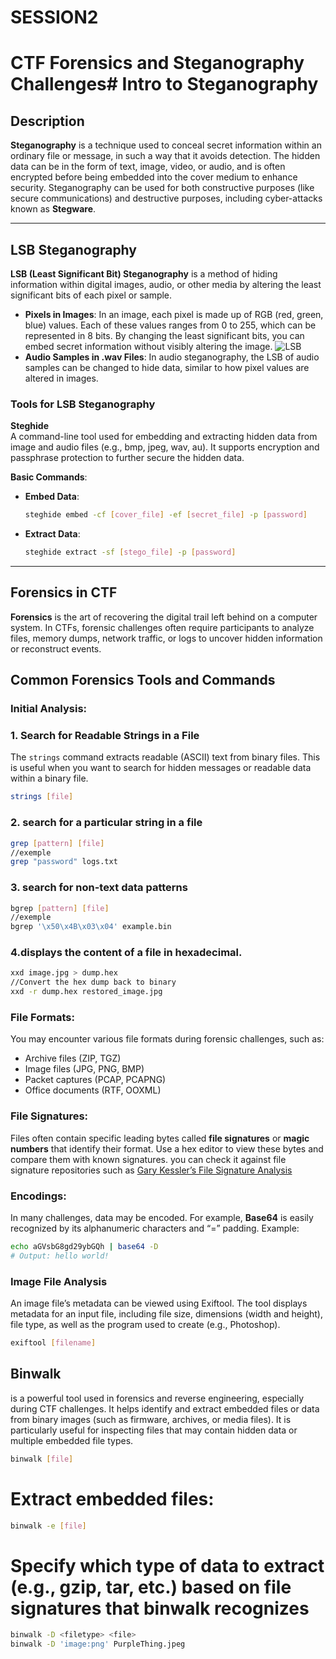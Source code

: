 # SESSION2
# CTF Forensics and Steganography Challenges# Intro to Steganography
## Description

**Steganography** is a technique used to conceal secret information within an ordinary file or message, in such a way that it avoids detection. The hidden data can be in the form of text, image, video, or audio, and is often encrypted before being embedded into the cover medium to enhance security. Steganography can be used for both constructive purposes (like secure communications) and destructive purposes, including cyber-attacks known as **Stegware**.

---

## LSB Steganography

**LSB (Least Significant Bit) Steganography** is a method of hiding information within digital images, audio, or other media by altering the least significant bits of each pixel or sample.

- **Pixels in Images**: In an image, each pixel is made up of RGB (red, green, blue) values. Each of these values ranges from 0 to 255, which can be represented in 8 bits. By changing the least significant bits, you can embed secret information without visibly altering the image.
  ![LSB](https://miro.medium.com/v2/resize:fit:640/format:webp/0*yt4TJAYknJNKlS5W)
- **Audio Samples in .wav Files**: In audio steganography, the LSB of audio samples can be changed to hide data, similar to how pixel values are altered in images.

### Tools for LSB Steganography

 **Steghide**  
   A command-line tool used for embedding and extracting hidden data from image and audio files (e.g., bmp, jpeg, wav, au). It supports encryption and passphrase protection to further secure the hidden data.

   **Basic Commands**:
   - **Embed Data**:
     ```bash
     steghide embed -cf [cover_file] -ef [secret_file] -p [password]
     ```
   - **Extract Data**:
     ```bash
     steghide extract -sf [stego_file] -p [password]
     ```

---


## Forensics in CTF

**Forensics** is the art of recovering the digital trail left behind on a computer system. In CTFs, forensic challenges often require participants to analyze files, memory dumps, network traffic, or logs to uncover hidden information or reconstruct events.

## Common Forensics Tools and Commands

### Initial Analysis:
### 1. Search for Readable Strings in a File
The `strings` command extracts readable (ASCII) text from binary files. This is useful when you want to search for hidden messages or readable data within a binary file.

```bash
strings [file]
```
### 2.  search for a particular string in a file
```bash
grep [pattern] [file]
//exemple
grep "password" logs.txt
```
### 3. search for non-text data patterns
```bash
bgrep [pattern] [file]
//exemple
bgrep '\x50\x4B\x03\x04' example.bin
```

### 4.displays the content of a file in hexadecimal.
```bash
xxd image.jpg > dump.hex
//Convert the hex dump back to binary
xxd -r dump.hex restored_image.jpg
```


### File Formats:
You may encounter various file formats during forensic challenges, such as:
- Archive files (ZIP, TGZ)
- Image files (JPG, PNG, BMP)
- Packet captures (PCAP, PCAPNG)
- Office documents (RTF, OOXML)
  
### File Signatures:
Files often contain specific leading bytes called **file signatures** or **magic numbers** that identify their format. Use a hex editor to view these bytes and compare them with known signatures.
 you can check it against file signature repositories such as
[Gary Kessler’s File Signature Analysis](https://www.garykessler.net/library/file_sigs.html)

### Encodings:
In many challenges, data may be encoded. For example, **Base64** is easily recognized by its alphanumeric characters and “=” padding. Example:

```bash
echo aGVsbG8gd29ybGQh | base64 -D
# Output: hello world!
```
### Image File Analysis
An image file’s metadata can be viewed using Exiftool. The tool displays metadata for an input file, including file size, dimensions (width and height), file type, as well as the program used to create (e.g., Photoshop). 
```bash
exiftool [filename]
```
## Binwalk 
is a powerful tool used in forensics and reverse engineering, especially during CTF challenges. It helps identify and extract embedded files or data from binary images (such as firmware, archives, or media files). It is particularly useful for inspecting files that may contain hidden data or multiple embedded file types.

```bash
binwalk [file]
```
# Extract embedded files:
```bash
binwalk -e [file]
```
# Specify which type of data to extract (e.g., gzip, tar, etc.) based on file signatures that binwalk recognizes
```bash
binwalk -D <filetype> <file>
binwalk -D 'image:png' PurpleThing.jpeg
```






